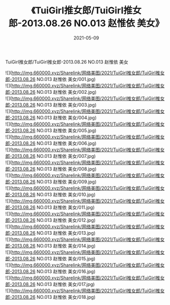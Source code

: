 ﻿---
layout: post
title:  《TuiGirl推女郎/TuiGirl推女郎-2013.08.26 NO.013 赵惟依 美女》
date:   2021-05-09
img: http://img.660000.xyz/Sharelink/网络美图/2021/TuiGirl推女郎/TuiGirl推女郎-2013.08.26 NO.013 赵惟依 美女/000.jpg
categories: [美女, 清纯, 唯美]
---

TuiGirl推女郎/TuiGirl推女郎-2013.08.26 NO.013 赵惟依 美女

 ![](http://img.660000.xyz/Sharelink/网络美图/2021/TuiGirl推女郎/TuiGirl推女郎-2013.08.26 NO.013 赵惟依 美女/001.jpg) <br>![](http://img.660000.xyz/Sharelink/网络美图/2021/TuiGirl推女郎/TuiGirl推女郎-2013.08.26 NO.013 赵惟依 美女/002.jpg) <br>![](http://img.660000.xyz/Sharelink/网络美图/2021/TuiGirl推女郎/TuiGirl推女郎-2013.08.26 NO.013 赵惟依 美女/003.jpg) <br>![](http://img.660000.xyz/Sharelink/网络美图/2021/TuiGirl推女郎/TuiGirl推女郎-2013.08.26 NO.013 赵惟依 美女/004.jpg) <br>![](http://img.660000.xyz/Sharelink/网络美图/2021/TuiGirl推女郎/TuiGirl推女郎-2013.08.26 NO.013 赵惟依 美女/005.jpg) <br>![](http://img.660000.xyz/Sharelink/网络美图/2021/TuiGirl推女郎/TuiGirl推女郎-2013.08.26 NO.013 赵惟依 美女/006.jpg) <br>![](http://img.660000.xyz/Sharelink/网络美图/2021/TuiGirl推女郎/TuiGirl推女郎-2013.08.26 NO.013 赵惟依 美女/007.jpg) <br>![](http://img.660000.xyz/Sharelink/网络美图/2021/TuiGirl推女郎/TuiGirl推女郎-2013.08.26 NO.013 赵惟依 美女/008.jpg) <br>![](http://img.660000.xyz/Sharelink/网络美图/2021/TuiGirl推女郎/TuiGirl推女郎-2013.08.26 NO.013 赵惟依 美女/009.jpg) <br>![](http://img.660000.xyz/Sharelink/网络美图/2021/TuiGirl推女郎/TuiGirl推女郎-2013.08.26 NO.013 赵惟依 美女/010.jpg) <br>![](http://img.660000.xyz/Sharelink/网络美图/2021/TuiGirl推女郎/TuiGirl推女郎-2013.08.26 NO.013 赵惟依 美女/011.jpg) <br>![](http://img.660000.xyz/Sharelink/网络美图/2021/TuiGirl推女郎/TuiGirl推女郎-2013.08.26 NO.013 赵惟依 美女/012.jpg) <br>![](http://img.660000.xyz/Sharelink/网络美图/2021/TuiGirl推女郎/TuiGirl推女郎-2013.08.26 NO.013 赵惟依 美女/013.jpg) <br>![](http://img.660000.xyz/Sharelink/网络美图/2021/TuiGirl推女郎/TuiGirl推女郎-2013.08.26 NO.013 赵惟依 美女/014.jpg) <br>![](http://img.660000.xyz/Sharelink/网络美图/2021/TuiGirl推女郎/TuiGirl推女郎-2013.08.26 NO.013 赵惟依 美女/015.jpg) <br>![](http://img.660000.xyz/Sharelink/网络美图/2021/TuiGirl推女郎/TuiGirl推女郎-2013.08.26 NO.013 赵惟依 美女/016.jpg) <br>![](http://img.660000.xyz/Sharelink/网络美图/2021/TuiGirl推女郎/TuiGirl推女郎-2013.08.26 NO.013 赵惟依 美女/017.jpg) <br>![](http://img.660000.xyz/Sharelink/网络美图/2021/TuiGirl推女郎/TuiGirl推女郎-2013.08.26 NO.013 赵惟依 美女/018.jpg) <br>